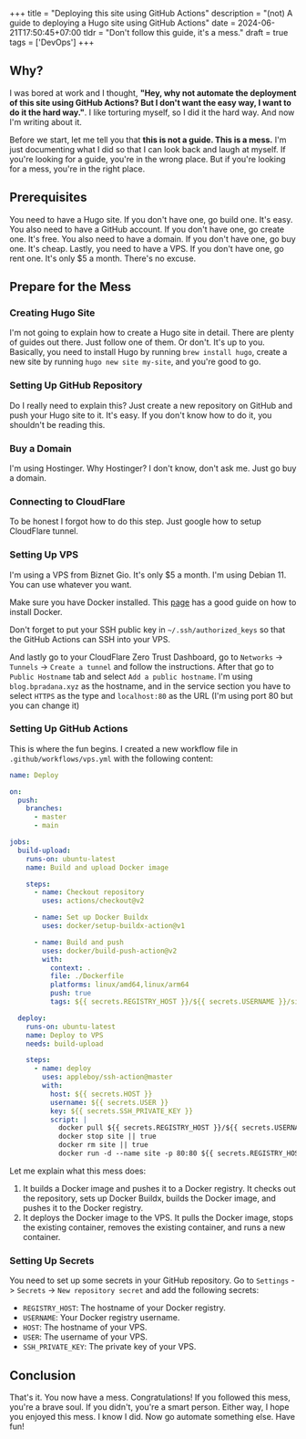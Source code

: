 +++
title = "Deploying this site using GitHub Actions"
description = "(not) A guide to deploying a Hugo site using GitHub Actions"
date = 2024-06-21T17:50:45+07:00
tldr = "Don't follow this guide, it's a mess."
draft = true
tags = ['DevOps']
+++

## Why?
I was bored at work and I thought, **"Hey, why not automate the deployment of this site using GitHub Actions? But I don't want the easy way, I want to do it the hard way."**. I like torturing myself, so I did it the hard way. And now I'm writing about it.

Before we start, let me tell you that **this is not a guide. This is a mess.** I'm just documenting what I did so that I can look back and laugh at myself. If you're looking for a guide, you're in the wrong place. But if you're looking for a mess, you're in the right place.

## Prerequisites
You need to have a Hugo site. If you don't have one, go build one. It's easy. You also need to have a GitHub account. If you don't have one, go create one. It's free. You also need to have a domain. If you don't have one, go buy one. It's cheap. Lastly, you need to have a VPS. If you don't have one, go rent one. It's only $5 a month. There's no excuse.

## Prepare for the Mess
### Creating Hugo Site
I'm not going to explain how to create a Hugo site in detail. There are plenty of guides out there. Just follow one of them. Or don't. It's up to you.
Basically, you need to install Hugo by running `brew install hugo`, create a new site by running `hugo new site my-site`, and you're good to go.

### Setting Up GitHub Repository
Do I really need to explain this? Just create a new repository on GitHub and push your Hugo site to it. It's easy. If you don't know how to do it, you shouldn't be reading this.

### Buy a Domain
I'm using Hostinger. Why Hostinger? I don't know, don't ask me. Just go buy a domain.

### Connecting to CloudFlare
To be honest I forgot how to do this step. Just google how to setup CloudFlare tunnel.

### Setting Up VPS
I'm using a VPS from Biznet Gio. It's only $5 a month. I'm using Debian 11. You can use whatever you want.

Make sure you have Docker installed. This [page](https://docs.docker.com/compose/install/linux/#install-using-the-repository) has a good guide on how to install Docker.

Don't forget to put your SSH public key in `~/.ssh/authorized_keys` so that the GitHub Actions can SSH into your VPS.

And lastly go to your CloudFlare Zero Trust Dashboard, go to `Networks` -> `Tunnels` -> `Create a tunnel` and follow the instructions.
After that go to `Public Hostname` tab and select `Add a public hostname`. I'm using `blog.bpradana.xyz` as the hostname, and in the service section you have to select `HTTPS` as the type and `localhost:80` as the URL (I'm using port 80 but you can change it)

### Setting Up GitHub Actions
This is where the fun begins. I created a new workflow file in `.github/workflows/vps.yml` with the following content:
```yaml
name: Deploy

on:
  push:
    branches:
      - master
      - main

jobs:
  build-upload:
    runs-on: ubuntu-latest
    name: Build and upload Docker image

    steps:
      - name: Checkout repository
        uses: actions/checkout@v2

      - name: Set up Docker Buildx
        uses: docker/setup-buildx-action@v1

      - name: Build and push
        uses: docker/build-push-action@v2
        with:
          context: .
          file: ./Dockerfile
          platforms: linux/amd64,linux/arm64
          push: true
          tags: ${{ secrets.REGISTRY_HOST }}/${{ secrets.USERNAME }}/site:latest

  deploy:
    runs-on: ubuntu-latest
    name: Deploy to VPS
    needs: build-upload

    steps:
      - name: deploy
        uses: appleboy/ssh-action@master
        with:
          host: ${{ secrets.HOST }}
          username: ${{ secrets.USER }}
          key: ${{ secrets.SSH_PRIVATE_KEY }}
          script: |
            docker pull ${{ secrets.REGISTRY_HOST }}/${{ secrets.USERNAME }}/site:latest
            docker stop site || true
            docker rm site || true
            docker run -d --name site -p 80:80 ${{ secrets.REGISTRY_HOST }}/${{ secrets.USERNAME }}/site:latest
```
Let me explain what this mess does:
1. It builds a Docker image and pushes it to a Docker registry. It checks out the repository, sets up Docker Buildx, builds the Docker image, and pushes it to the Docker registry.
2. It deploys the Docker image to the VPS. It pulls the Docker image, stops the existing container, removes the existing container, and runs a new container.

### Setting Up Secrets
You need to set up some secrets in your GitHub repository. Go to `Settings` -> `Secrets` -> `New repository secret` and add the following secrets:
- `REGISTRY_HOST`: The hostname of your Docker registry.
- `USERNAME`: Your Docker registry username.
- `HOST`: The hostname of your VPS.
- `USER`: The username of your VPS.
- `SSH_PRIVATE_KEY`: The private key of your VPS.

## Conclusion
That's it. You now have a mess. Congratulations! If you followed this mess, you're a brave soul. If you didn't, you're a smart person. Either way, I hope you enjoyed this mess. I know I did. Now go automate something else. Have fun!
